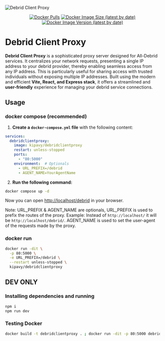 ![Debrid Client Proxy](https://i.imgur.com/7VgRXsR.png)

<div align="center">

[![Docker Pulls](https://img.shields.io/docker/pulls/kipavy/debridclientproxy)](https://hub.docker.com/r/kipavy/debridclientproxy)
[![Docker Image Size (latest by date)](https://img.shields.io/docker/image-size/kipavy/debridclientproxy)](https://hub.docker.com/r/kipavy/debridclientproxy)
[![Docker Image Version (latest by date)](https://img.shields.io/docker/v/kipavy/debridclientproxy)](https://hub.docker.com/r/kipavy/debridclientproxy)

</div>

# Debrid Client Proxy

**Debrid Client Proxy** is a sophisticated proxy server designed for All-Debrid services. It centralizes your network requests, presenting a single IP address to your debrid provider, thereby enabling seamless access from any IP address. This is particularly useful for sharing access with trusted individuals without exposing multiple IP addresses. Built using the modern and efficient **Vite, React, and Express stack**, it offers a streamlined and **user-friendly** experience for managing your debrid service connections.

## Usage

### docker compose (recommended)

1. **Create a `docker-compose.yml` file** with the following content:

```yaml
services:
  debridclientproxy:
    image: kipavy/debridclientproxy
    restart: unless-stopped
    ports:
      - "80:5000"
    environment:  # Optionals
      - URL_PREFIX=/debrid
      - AGENT_NAME=YourAgentName
```

2. **Run the following command:**

```bash
docker compose up -d
```

Now you can open <http://localhost/debrid> in your browser.

Note: URL_PREFIX & AGENT_NAME are optionals, URL_PREFIX is used to prefix the routes of the proxy. Example: Instead of `http://localhost/` it will be `http://localhost/debrid/`. AGENT_NAME is used to set the user-agent of the requests made by the proxy.

### docker run

```bash
docker run -dit \
  -p 80:5000 \
  -e URL_PREFIX=/debrid \
  --restart unless-stopped \
  kipavy/debridclientproxy
```

## DEV ONLY

### Installing dependencies and running

```bash
npm i
npm run dev
```

### Testing Docker

```bash
docker build -t debridclientproxy . ; docker run -dit -p 80:5000 debridclientproxy
```
